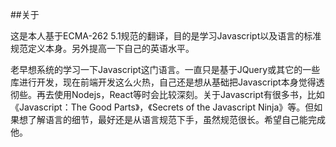 ##关于

这是本人基于ECMA-262 5.1规范的翻译，目的是学习Javascript以及语言的标准规范定义本身。另外提高一下自己的英语水平。

老早想系统的学习一下Javascript这门语言。一直只是基于JQuery或其它的一些库进行开发，现在前端开发这么火热，自己还是想从基础把Javascript本身觉得透彻些。再去使用Nodejs，React等时会比较深刻。关于Javascript有很多书，比如《Javascript：The Good Parts》，《Secrets of the Javascript Ninja》等。但如果想了解语言的细节，最好还是从语言规范下手，虽然规范很长。希望自己能完成他。

